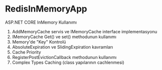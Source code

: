 # RedisInMemoryApp
ASP.NET CORE InMemory Kullanımı

1. AddMemoryCache servis ve IMemoryCache interface  implementasyonu
2. IMemoryCache Get() ve set() methodunun kullanımı
3. Memory'de "Key" Kontrolü
4. AbsoluteExpiration ve SlidingExpiration kavramları
5. Cache Priority
6. RegisterPostEvictionCallback methodunun kullanımı
7. Complex Types Caching (class yapılarının cachlenmesi)


